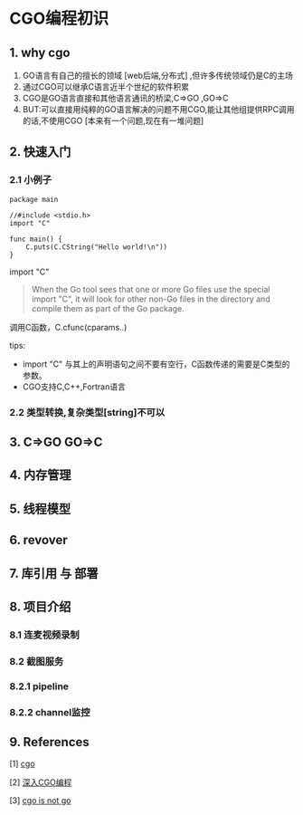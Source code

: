 # CGO编程初识

## 1. why cgo
1. GO语言有自己的擅长的领域 [web后端,分布式] ,但许多传统领域仍是C的主场
1. 通过CGO可以继承C语言近半个世纪的软件积累
1. CGO是GO语言直接和其他语言通讯的桥梁,C=>GO ,GO=>C
1.  BUT:可以直接用纯粹的GO语言解决的问题不用CGO,能让其他组提供RPC调用的话,不使用CGO [本来有一个问题,现在有一堆问题]

## 2. 快速入门
### 2.1 小例子
``` golang
package main

//#include <stdio.h>
import "C"

func main() {
	C.puts(C.CString("Hello world!\n"))
}
```
import "C" 

> When the Go tool sees that one or more Go files use the special import "C", it will look for other non-Go files in the directory and compile them as part of the Go package.

调用C函数，C.cfunc(cparams..)

tips:
* import "C"  与其上的声明语句之间不要有空行，C函数传递的需要是C类型的参数。
* CGO支持C,C++,Fortran语言

### 2.2 类型转换,复杂类型[string]不可以

    
## 3. C=>GO GO=>C

## 4. 内存管理

## 5. 线程模型

## 6. revover

## 7. 库引用 与 部署

## 8. 项目介绍
### 8.1 连麦视频录制
### 8.2 截图服务
### 8.2.1 pipeline
### 8.2.2 channel监控

## 9. References

[1]  [cgo](https://golang.org/cmd/cgo/)

[2]  [深入CGO编程](https://github.com/chai2010/gopherchina2018-cgo-talk)

[3]  [cgo is not go](https://dave.cheney.net/2016/01/18/cgo-is-not-go)
